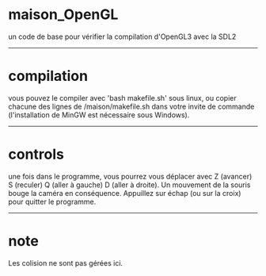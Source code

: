 # maison_OpenGL
un code de base pour vérifier la compilation d'OpenGL3 avec la SDL2

----------------------------------------------------------------------------------------------

# compilation
vous pouvez le compiler avec 'bash makefile.sh' sous linux, ou copier chacune des lignes de /maison/makefile.sh dans votre invite de commande (l'installation de MinGW est nécessaire sous Windows).

----------------------------------------------------------------------------------------------

# controls
une fois dans le programme, vous pourrez vous déplacer avec Z (avancer) S (reculer) Q (aller à gauche) D (aller à droite). Un mouvement de la souris bouge la caméra en conséquence. Appuillez sur échap (ou sur la croix) pour quitter le programme.

----------------------------------------------------------------------------------------------

# note
Les colision ne sont pas gérées ici.

